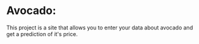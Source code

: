 # Avocado:
This project is a site that allows you to enter your data about avocado and get a prediction of it's price.
